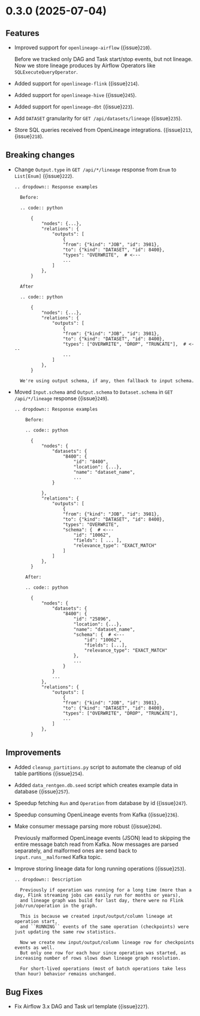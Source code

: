 # 0.3.0 (2025-07-04)

## Features

- Improved support for `openlineage-airflow` ({issue}`210`).

  Before we tracked only DAG and Task start/stop events, but not lineage.
  Now we store lineage produces by Airflow Operators like `SQLExecuteQueryOperator`.

- Added support for `openlineage-flink` ({issue}`214`).

- Added support for `openlineage-hive` ({issue}`245`).

- Added support for `openlineage-dbt` ({issue}`223`).

- Add `DATASET` granularity for `GET /api/datasets/lineage` ({issue}`235`).

- Store SQL queries received from OpenLineage integrations. ({issue}`213`, {issue}`218`).

## Breaking changes

- Change `Output.type` in `GET /api/*/lineage` response from `Enum` to `List[Enum]` ({issue}`222`).

  ```{eval-rst}
  .. dropdown:: Response examples

    Before:

    .. code:: python

        {
            "nodes": {...},
            "relations": {
                "outputs": [
                    {
                    "from": {"kind": "JOB", "id": 3981},
                    "to": {"kind": "DATASET", "id": 8400},
                    "types": "OVERWRITE",  # <---
                    ...
                ]
            },
        }

    After

    .. code:: python

        {
            "nodes": {...},
            "relations": {
                "outputs": [
                    {
                    "from": {"kind": "JOB", "id": 3981},
                    "to": {"kind": "DATASET", "id": 8400},
                    "types": ["OVERWRITE", "DROP", "TRUNCATE"],  # <---
                    ...
                ]
            },
        }

    We're using output schema, if any, then fallback to input schema.
  ```

- Moved `Input.schema` and `Output.schema` to `Dataset.schema` in `GET /api/*/lineage` response ({issue}`249`).

  ```{eval-rst}
  .. dropdown:: Response examples

      Before:

      .. code:: python

        {
            "nodes": {
                "datasets": {
                    "8400": {
                        "id": "8400",
                        "location": {...},
                        "name": "dataset_name",
                        ...
                }

            },
            "relations": {
                "outputs": [
                    {
                    "from": {"kind": "JOB", "id": 3981},
                    "to": {"kind": "DATASET", "id": 8400},
                    "types": "OVERWRITE",
                    "schema": {  # <---
                        "id": "10062",
                        "fields": [ ... ],
                        "relevance_type": "EXACT_MATCH"
                    ]
                ]
            },
        }

      After:

      .. code:: python

        {
            "nodes": {
                "datasets": {
                    "8400": {
                        "id": "25896",
                        "location": {...},
                        "name": "dataset_name",
                        "schema": {  # <---
                            "id": "10062",
                            "fields": [...],
                            "relevance_type": "EXACT_MATCH"
                        },
                        ...
                    }
                }
                ...
            },
            "relations": {
                "outputs": [
                    {
                    "from": {"kind": "JOB", "id": 3981},
                    "to": {"kind": "DATASET", "id": 8400},
                    "types": ["OVERWRITE", "DROP", "TRUNCATE"],
                    ...
                ]
            },
        }
  ```

## Improvements

- Added `cleanup_partitions.py` script to automate the cleanup of old table partitions ({issue}`254`).

- Added `data_rentgen.db.seed` script which creates example data in database ({issue}`257`).

- Speedup fetching `Run` and `Operation` from database by id ({issue}`247`).

- Speedup consuming OpenLineage events from Kafka ({issue}`236`).

- Make consumer message parsing more robust ({issue}`204`).

  Previously malformed OpenLineage events (JSON) lead to skipping the entire message batch read from Kafka.
  Now messages are parsed separately, and malformed ones are send back to `input.runs__malformed` Kafka topic.

- Improve storing lineage data for long running operations ({issue}`253`).

  ```{eval-rst}
  .. dropdown:: Description

    Previously if operation was running for a long time (more than a day, Flink streaming jobs can easily run for months or years),
    and lineage graph was build for last day, there were no Flink job/run/operation in the graph.

    This is because we created input/output/column lineage at operation start,
    and ``RUNNING`` events of the same operation (checkpoints) were just updating the same row statistics.

    Now we create new input/output/column lineage row for checkpoints events as well.
    But only one row for each hour since operation was started, as increasing number of rows slows down lineage graph resolution.

    For short-lived operations (most of batch operations take less than hour) behavior remains unchanged.
  ```

## Bug Fixes

- Fix Airflow 3.x DAG and Task url template ({issue}`227`).
